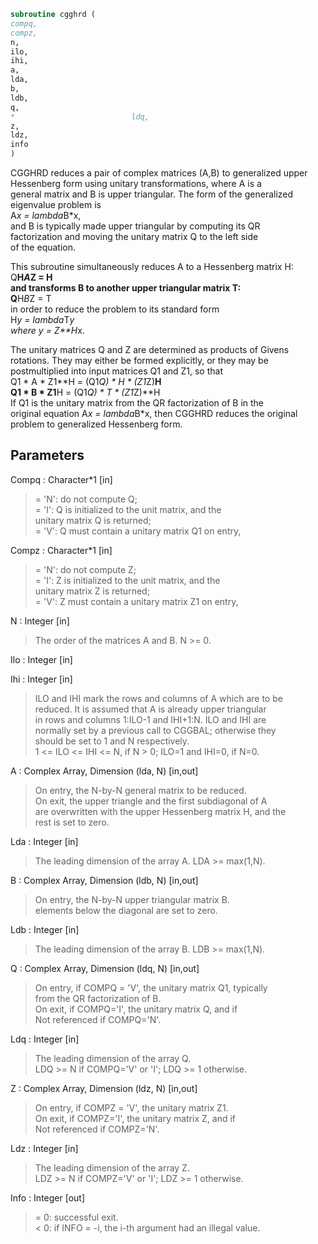 ```fortran  
subroutine cgghrd (  
compq,  
compz,  
n,  
ilo,  
ihi,  
a,  
lda,  
b,  
ldb,  
q,  
*                          ldq,  
z,  
ldz,  
info  
)  
```  
  
CGGHRD reduces a pair of complex matrices (A,B) to generalized upper  
Hessenberg form using unitary transformations, where A is a  
general matrix and B is upper triangular.  The form of the generalized  
eigenvalue problem is  
A*x = lambda*B*x,  
and B is typically made upper triangular by computing its QR  
factorization and moving the unitary matrix Q to the left side  
of the equation.  
  
This subroutine simultaneously reduces A to a Hessenberg matrix H:  
Q**H*A*Z = H  
and transforms B to another upper triangular matrix T:  
Q**H*B*Z = T  
in order to reduce the problem to its standard form  
H*y = lambda*T*y  
where y = Z**H*x.  
  
The unitary matrices Q and Z are determined as products of Givens  
rotations.  They may either be formed explicitly, or they may be  
postmultiplied into input matrices Q1 and Z1, so that  
Q1 * A * Z1**H = (Q1*Q) * H * (Z1*Z)**H  
Q1 * B * Z1**H = (Q1*Q) * T * (Z1*Z)**H  
If Q1 is the unitary matrix from the QR factorization of B in the  
original equation A*x = lambda*B*x, then CGGHRD reduces the original  
problem to generalized Hessenberg form.  
  
## Parameters  
Compq : Character*1 [in]  
> = 'N': do not compute Q;  
> = 'I': Q is initialized to the unit matrix, and the  
> unitary matrix Q is returned;  
> = 'V': Q must contain a unitary matrix Q1 on entry,  
  
Compz : Character*1 [in]  
> = 'N': do not compute Z;  
> = 'I': Z is initialized to the unit matrix, and the  
> unitary matrix Z is returned;  
> = 'V': Z must contain a unitary matrix Z1 on entry,  
  
N : Integer [in]  
> The order of the matrices A and B.  N >= 0.  
  
Ilo : Integer [in]  
  
Ihi : Integer [in]  
> ILO and IHI mark the rows and columns of A which are to be  
> reduced.  It is assumed that A is already upper triangular  
> in rows and columns 1:ILO-1 and IHI+1:N.  ILO and IHI are  
> normally set by a previous call to CGGBAL; otherwise they  
> should be set to 1 and N respectively.  
> 1 <= ILO <= IHI <= N, if N > 0; ILO=1 and IHI=0, if N=0.  
  
A : Complex Array, Dimension (lda, N) [in,out]  
> On entry, the N-by-N general matrix to be reduced.  
> On exit, the upper triangle and the first subdiagonal of A  
> are overwritten with the upper Hessenberg matrix H, and the  
> rest is set to zero.  
  
Lda : Integer [in]  
> The leading dimension of the array A.  LDA >= max(1,N).  
  
B : Complex Array, Dimension (ldb, N) [in,out]  
> On entry, the N-by-N upper triangular matrix B.  
> elements below the diagonal are set to zero.  
  
Ldb : Integer [in]  
> The leading dimension of the array B.  LDB >= max(1,N).  
  
Q : Complex Array, Dimension (ldq, N) [in,out]  
> On entry, if COMPQ = 'V', the unitary matrix Q1, typically  
> from the QR factorization of B.  
> On exit, if COMPQ='I', the unitary matrix Q, and if  
> Not referenced if COMPQ='N'.  
  
Ldq : Integer [in]  
> The leading dimension of the array Q.  
> LDQ >= N if COMPQ='V' or 'I'; LDQ >= 1 otherwise.  
  
Z : Complex Array, Dimension (ldz, N) [in,out]  
> On entry, if COMPZ = 'V', the unitary matrix Z1.  
> On exit, if COMPZ='I', the unitary matrix Z, and if  
> Not referenced if COMPZ='N'.  
  
Ldz : Integer [in]  
> The leading dimension of the array Z.  
> LDZ >= N if COMPZ='V' or 'I'; LDZ >= 1 otherwise.  
  
Info : Integer [out]  
> = 0:  successful exit.  
> < 0:  if INFO = -i, the i-th argument had an illegal value.  
  
